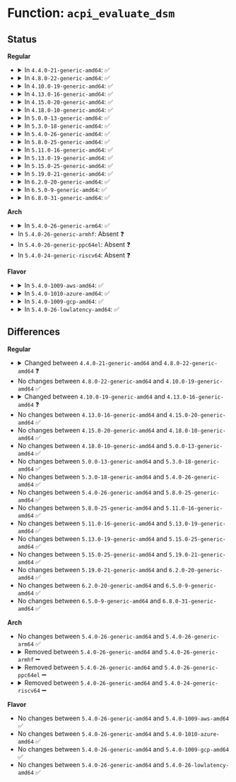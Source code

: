# Function: <code>acpi_evaluate_dsm</code>

## Status
<b>Regular</b>
<ul>
<li>
<details>
<summary>In <code>4.4.0-21-generic-amd64</code>: ✅</summary>

```c
union acpi_object * acpi_evaluate_dsm(acpi_handle handle, const u8 * uuid, int rev, int func, union acpi_object * argv4)
```

```json
{
  "name": "acpi_evaluate_dsm",
  "collision_type": "Unique Global",
  "inline_type": "No",
  "funcs": [
    {
      "addr": 18446744071583542842,
      "name": "acpi_evaluate_dsm",
      "external": true,
      "loc": "drivers/acpi/utils.c:631",
      "file": "drivers/acpi/utils.c",
      "inline": "seen, unknown",
      "caller_inline": [],
      "caller_func": [
        "drivers/pci/pci-acpi.c:pci_acpi_setup",
        "drivers/pci/pci-acpi.c:acpi_pci_add_bus",
        "drivers/char/tpm/tpm_ppi.c:tpm_show_ppi_response",
        "drivers/char/tpm/tpm_ppi.c:show_ppi_operations",
        "drivers/char/tpm/tpm_ppi.c:tpm_show_ppi_request",
        "drivers/char/tpm/tpm_ppi.c:tpm_show_ppi_transition_action",
        "drivers/char/tpm/tpm_ppi.c:tpm_store_ppi_request",
        "drivers/char/tpm/tpm_ppi.c:tpm_add_ppi",
        "drivers/usb/host/xhci-pci.c:xhci_pci_probe"
      ]
    }
  ],
  "symbols": [
    {
      "addr": 18446744071583542842,
      "name": "acpi_evaluate_dsm",
      "section": ".text",
      "bind": "STB_GLOBAL",
      "size": 275
    }
  ]
}
```
</details>
</li>
<li>
<details>
<summary>In <code>4.8.0-22-generic-amd64</code>: ✅</summary>

```c
union acpi_object * acpi_evaluate_dsm(acpi_handle handle, const u8 * uuid, u64 rev, u64 func, union acpi_object * argv4)
```

```json
{
  "name": "acpi_evaluate_dsm",
  "collision_type": "Unique Global",
  "inline_type": "No",
  "funcs": [
    {
      "addr": 18446744071583863783,
      "name": "acpi_evaluate_dsm",
      "external": true,
      "loc": "drivers/acpi/utils.c:628",
      "file": "drivers/acpi/utils.c",
      "inline": "seen, unknown",
      "caller_inline": [],
      "caller_func": [
        "drivers/pci/pci-acpi.c:pci_acpi_setup",
        "drivers/pci/pci-acpi.c:acpi_pci_add_bus",
        "drivers/char/tpm/tpm_ppi.c:tpm_add_ppi",
        "drivers/char/tpm/tpm_ppi.c:show_ppi_operations",
        "drivers/char/tpm/tpm_ppi.c:tpm_show_ppi_response",
        "drivers/char/tpm/tpm_ppi.c:tpm_show_ppi_transition_action",
        "drivers/char/tpm/tpm_ppi.c:tpm_store_ppi_request",
        "drivers/char/tpm/tpm_ppi.c:tpm_show_ppi_request",
        "drivers/usb/host/xhci-pci.c:xhci_pci_probe"
      ]
    }
  ],
  "symbols": [
    {
      "addr": 18446744071583863783,
      "name": "acpi_evaluate_dsm",
      "section": ".text",
      "bind": "STB_GLOBAL",
      "size": 268
    }
  ]
}
```
</details>
</li>
<li>
<details>
<summary>In <code>4.10.0-19-generic-amd64</code>: ✅</summary>

```c
union acpi_object * acpi_evaluate_dsm(acpi_handle handle, const u8 * uuid, u64 rev, u64 func, union acpi_object * argv4)
```

```json
{
  "name": "acpi_evaluate_dsm",
  "collision_type": "Unique Global",
  "inline_type": "No",
  "funcs": [
    {
      "addr": 18446744071584002859,
      "name": "acpi_evaluate_dsm",
      "external": true,
      "loc": "drivers/acpi/utils.c:628",
      "file": "drivers/acpi/utils.c",
      "inline": "seen, unknown",
      "caller_inline": [],
      "caller_func": [
        "drivers/pci/pci-acpi.c:pci_acpi_setup",
        "drivers/pci/pci-acpi.c:acpi_pci_add_bus",
        "drivers/char/tpm/tpm_ppi.c:tpm_add_ppi",
        "drivers/char/tpm/tpm_ppi.c:show_ppi_operations",
        "drivers/char/tpm/tpm_ppi.c:tpm_show_ppi_response",
        "drivers/char/tpm/tpm_ppi.c:tpm_show_ppi_transition_action",
        "drivers/char/tpm/tpm_ppi.c:tpm_store_ppi_request",
        "drivers/char/tpm/tpm_ppi.c:tpm_show_ppi_request",
        "drivers/usb/host/xhci-pci.c:xhci_pci_probe"
      ]
    }
  ],
  "symbols": [
    {
      "addr": 18446744071584002859,
      "name": "acpi_evaluate_dsm",
      "section": ".text",
      "bind": "STB_GLOBAL",
      "size": 268
    }
  ]
}
```
</details>
</li>
<li>
<details>
<summary>In <code>4.13.0-16-generic-amd64</code>: ✅</summary>

```c
union acpi_object * acpi_evaluate_dsm(acpi_handle handle, const guid_t * guid, u64 rev, u64 func, union acpi_object * argv4)
```

```json
{
  "name": "acpi_evaluate_dsm",
  "collision_type": "Unique Global",
  "inline_type": "No",
  "funcs": [
    {
      "addr": 18446744071584052112,
      "name": "acpi_evaluate_dsm",
      "external": true,
      "loc": "drivers/acpi/utils.c:628",
      "file": "drivers/acpi/utils.c",
      "inline": "seen, unknown",
      "caller_inline": [],
      "caller_func": [
        "drivers/pci/pci-acpi.c:pci_acpi_setup",
        "drivers/pci/pci-acpi.c:acpi_pci_add_bus",
        "drivers/char/tpm/tpm_ppi.c:tpm_add_ppi",
        "drivers/char/tpm/tpm_ppi.c:show_ppi_operations",
        "drivers/char/tpm/tpm_ppi.c:tpm_show_ppi_response",
        "drivers/char/tpm/tpm_ppi.c:tpm_show_ppi_transition_action",
        "drivers/char/tpm/tpm_ppi.c:tpm_store_ppi_request",
        "drivers/char/tpm/tpm_ppi.c:tpm_show_ppi_request",
        "drivers/usb/host/xhci-pci.c:xhci_pci_probe"
      ]
    }
  ],
  "symbols": [
    {
      "addr": 18446744071584052112,
      "name": "acpi_evaluate_dsm",
      "section": ".text",
      "bind": "STB_GLOBAL",
      "size": 281
    }
  ]
}
```
</details>
</li>
<li>
<details>
<summary>In <code>4.15.0-20-generic-amd64</code>: ✅</summary>

```c
union acpi_object * acpi_evaluate_dsm(acpi_handle handle, const guid_t * guid, u64 rev, u64 func, union acpi_object * argv4)
```

```json
{
  "name": "acpi_evaluate_dsm",
  "collision_type": "Unique Global",
  "inline_type": "No",
  "funcs": [
    {
      "addr": 18446744071584319024,
      "name": "acpi_evaluate_dsm",
      "external": true,
      "loc": "drivers/acpi/utils.c:629",
      "file": "drivers/acpi/utils.c",
      "inline": "seen, unknown",
      "caller_inline": [],
      "caller_func": [
        "drivers/pci/pci-acpi.c:pci_acpi_setup",
        "drivers/pci/pci-acpi.c:acpi_pci_add_bus",
        "drivers/acpi/sleep.c:lpi_device_get_constraints",
        "drivers/acpi/x86/apple.c:acpi_extract_apple_properties",
        "drivers/acpi/x86/apple.c:acpi_extract_apple_properties",
        "drivers/char/tpm/tpm_ppi.c:tpm_add_ppi",
        "drivers/char/tpm/tpm_ppi.c:show_ppi_operations",
        "drivers/char/tpm/tpm_ppi.c:tpm_show_ppi_response",
        "drivers/char/tpm/tpm_ppi.c:tpm_show_ppi_transition_action",
        "drivers/char/tpm/tpm_ppi.c:tpm_store_ppi_request",
        "drivers/char/tpm/tpm_ppi.c:tpm_show_ppi_request",
        "drivers/usb/host/xhci-pci.c:xhci_pci_probe"
      ]
    }
  ],
  "symbols": [
    {
      "addr": 18446744071584319024,
      "name": "acpi_evaluate_dsm",
      "section": ".text",
      "bind": "STB_GLOBAL",
      "size": 281
    }
  ]
}
```
</details>
</li>
<li>
<details>
<summary>In <code>4.18.0-10-generic-amd64</code>: ✅</summary>

```c
union acpi_object * acpi_evaluate_dsm(acpi_handle handle, const guid_t * guid, u64 rev, u64 func, union acpi_object * argv4)
```

```json
{
  "name": "acpi_evaluate_dsm",
  "collision_type": "Unique Global",
  "inline_type": "No",
  "funcs": [
    {
      "addr": 18446744071584539328,
      "name": "acpi_evaluate_dsm",
      "external": true,
      "loc": "drivers/acpi/utils.c:629",
      "file": "drivers/acpi/utils.c",
      "inline": "seen, unknown",
      "caller_inline": [],
      "caller_func": [
        "drivers/pci/pci-acpi.c:pci_acpi_setup",
        "drivers/pci/pci-acpi.c:acpi_pci_add_bus",
        "drivers/acpi/sleep.c:lpi_device_get_constraints",
        "drivers/acpi/x86/apple.c:acpi_extract_apple_properties",
        "drivers/acpi/x86/apple.c:acpi_extract_apple_properties",
        "drivers/char/tpm/tpm_ppi.c:tpm_add_ppi",
        "drivers/char/tpm/tpm_ppi.c:show_ppi_operations",
        "drivers/char/tpm/tpm_ppi.c:tpm_show_ppi_response",
        "drivers/char/tpm/tpm_ppi.c:tpm_show_ppi_transition_action",
        "drivers/char/tpm/tpm_ppi.c:tpm_store_ppi_request",
        "drivers/char/tpm/tpm_ppi.c:tpm_show_ppi_request",
        "drivers/usb/host/xhci-pci.c:xhci_pci_probe"
      ]
    }
  ],
  "symbols": [
    {
      "addr": 18446744071584539328,
      "name": "acpi_evaluate_dsm",
      "section": ".text",
      "bind": "STB_GLOBAL",
      "size": 278
    }
  ]
}
```
</details>
</li>
<li>
<details>
<summary>In <code>5.0.0-13-generic-amd64</code>: ✅</summary>

```c
union acpi_object * acpi_evaluate_dsm(acpi_handle handle, const guid_t * guid, u64 rev, u64 func, union acpi_object * argv4)
```

```json
{
  "name": "acpi_evaluate_dsm",
  "collision_type": "Unique Global",
  "inline_type": "No",
  "funcs": [
    {
      "addr": 18446744071584636544,
      "name": "acpi_evaluate_dsm",
      "external": true,
      "loc": "drivers/acpi/utils.c:629",
      "file": "drivers/acpi/utils.c",
      "inline": "seen, unknown",
      "caller_inline": [],
      "caller_func": [
        "drivers/pci/pci-acpi.c:pci_acpi_setup",
        "drivers/pci/pci-acpi.c:acpi_pci_add_bus",
        "drivers/acpi/sleep.c:lpi_device_get_constraints",
        "drivers/acpi/x86/apple.c:acpi_extract_apple_properties",
        "drivers/acpi/x86/apple.c:acpi_extract_apple_properties",
        "drivers/acpi/acpi_adxl.c:adxl_dsm",
        "drivers/char/tpm/tpm_ppi.c:tpm_add_ppi",
        "drivers/char/tpm/tpm_ppi.c:show_ppi_operations",
        "drivers/char/tpm/tpm_ppi.c:tpm_show_ppi_response",
        "drivers/char/tpm/tpm_ppi.c:tpm_show_ppi_transition_action",
        "drivers/char/tpm/tpm_ppi.c:tpm_store_ppi_request",
        "drivers/char/tpm/tpm_ppi.c:tpm_show_ppi_request",
        "drivers/usb/host/xhci-pci.c:xhci_pci_probe"
      ]
    }
  ],
  "symbols": [
    {
      "addr": 18446744071584636544,
      "name": "acpi_evaluate_dsm",
      "section": ".text",
      "bind": "STB_GLOBAL",
      "size": 278
    }
  ]
}
```
</details>
</li>
<li>
<details>
<summary>In <code>5.3.0-18-generic-amd64</code>: ✅</summary>

```c
union acpi_object * acpi_evaluate_dsm(acpi_handle handle, const guid_t * guid, u64 rev, u64 func, union acpi_object * argv4)
```

```json
{
  "name": "acpi_evaluate_dsm",
  "collision_type": "Unique Global",
  "inline_type": "No",
  "funcs": [
    {
      "addr": 18446744071584836368,
      "name": "acpi_evaluate_dsm",
      "external": true,
      "loc": "drivers/acpi/utils.c:616",
      "file": "drivers/acpi/utils.c",
      "inline": "seen, unknown",
      "caller_inline": [],
      "caller_func": [
        "drivers/pci/pci-acpi.c:pci_acpi_setup",
        "drivers/pci/pci-acpi.c:acpi_pci_add_bus",
        "drivers/acpi/sleep.c:lpi_device_get_constraints",
        "drivers/acpi/pci_root.c:acpi_pci_root_create",
        "drivers/acpi/x86/apple.c:acpi_extract_apple_properties",
        "drivers/acpi/x86/apple.c:acpi_extract_apple_properties",
        "drivers/acpi/acpi_adxl.c:adxl_dsm",
        "drivers/char/tpm/tpm_ppi.c:tpm_add_ppi",
        "drivers/char/tpm/tpm_ppi.c:show_ppi_operations",
        "drivers/char/tpm/tpm_ppi.c:tpm_show_ppi_response",
        "drivers/char/tpm/tpm_ppi.c:tpm_show_ppi_transition_action",
        "drivers/char/tpm/tpm_ppi.c:tpm_store_ppi_request",
        "drivers/char/tpm/tpm_ppi.c:tpm_show_ppi_request",
        "drivers/usb/host/xhci-pci.c:xhci_pci_probe"
      ]
    }
  ],
  "symbols": [
    {
      "addr": 18446744071584836368,
      "name": "acpi_evaluate_dsm",
      "section": ".text",
      "bind": "STB_GLOBAL",
      "size": 278
    }
  ]
}
```
</details>
</li>
<li>
<details>
<summary>In <code>5.4.0-26-generic-amd64</code>: ✅</summary>

```c
union acpi_object * acpi_evaluate_dsm(acpi_handle handle, const guid_t * guid, u64 rev, u64 func, union acpi_object * argv4)
```

```json
{
  "name": "acpi_evaluate_dsm",
  "collision_type": "Unique Global",
  "inline_type": "No",
  "funcs": [
    {
      "addr": 18446744071584972096,
      "name": "acpi_evaluate_dsm",
      "external": true,
      "loc": "drivers/acpi/utils.c:616",
      "file": "drivers/acpi/utils.c",
      "inline": "seen, unknown",
      "caller_inline": [],
      "caller_func": [
        "drivers/pci/pci-acpi.c:pci_acpi_setup",
        "drivers/pci/pci-acpi.c:acpi_pci_add_bus",
        "drivers/acpi/sleep.c:lpi_device_get_constraints",
        "drivers/acpi/pci_root.c:acpi_pci_root_create",
        "drivers/acpi/x86/apple.c:acpi_extract_apple_properties",
        "drivers/acpi/x86/apple.c:acpi_extract_apple_properties",
        "drivers/acpi/acpi_adxl.c:adxl_dsm",
        "drivers/char/tpm/tpm_ppi.c:tpm_add_ppi",
        "drivers/char/tpm/tpm_ppi.c:show_ppi_operations",
        "drivers/char/tpm/tpm_ppi.c:tpm_show_ppi_response",
        "drivers/char/tpm/tpm_ppi.c:tpm_show_ppi_transition_action",
        "drivers/char/tpm/tpm_ppi.c:tpm_store_ppi_request",
        "drivers/char/tpm/tpm_ppi.c:tpm_show_ppi_request",
        "drivers/usb/host/xhci-pci.c:xhci_pci_setup"
      ]
    }
  ],
  "symbols": [
    {
      "addr": 18446744071584972096,
      "name": "acpi_evaluate_dsm",
      "section": ".text",
      "bind": "STB_GLOBAL",
      "size": 278
    }
  ]
}
```
</details>
</li>
<li>
<details>
<summary>In <code>5.8.0-25-generic-amd64</code>: ✅</summary>

```c
union acpi_object * acpi_evaluate_dsm(acpi_handle handle, const guid_t * guid, u64 rev, u64 func, union acpi_object * argv4)
```

```json
{
  "name": "acpi_evaluate_dsm",
  "collision_type": "Unique Global",
  "inline_type": "No",
  "funcs": [
    {
      "addr": 18446744071585669232,
      "name": "acpi_evaluate_dsm",
      "external": true,
      "loc": "drivers/acpi/utils.c:648",
      "file": "drivers/acpi/utils.c",
      "inline": "seen, unknown",
      "caller_inline": [],
      "caller_func": [
        "drivers/pci/pci-acpi.c:pci_acpi_optimize_delay",
        "drivers/pci/pci-acpi.c:acpi_pci_add_bus",
        "drivers/acpi/sleep.c:lpi_device_get_constraints",
        "drivers/acpi/pci_root.c:acpi_pci_root_create",
        "drivers/acpi/x86/apple.c:acpi_extract_apple_properties",
        "drivers/acpi/x86/apple.c:acpi_extract_apple_properties",
        "drivers/acpi/acpi_adxl.c:adxl_dsm",
        "drivers/char/tpm/tpm_ppi.c:tpm_add_ppi",
        "drivers/char/tpm/tpm_ppi.c:show_ppi_operations",
        "drivers/char/tpm/tpm_ppi.c:tpm_show_ppi_response",
        "drivers/char/tpm/tpm_ppi.c:tpm_show_ppi_transition_action",
        "drivers/char/tpm/tpm_ppi.c:tpm_store_ppi_request",
        "drivers/char/tpm/tpm_ppi.c:tpm_show_ppi_request",
        "drivers/char/tpm/tpm_crb.c:crb_send"
      ]
    }
  ],
  "symbols": [
    {
      "addr": 18446744071585669232,
      "name": "acpi_evaluate_dsm",
      "section": ".text",
      "bind": "STB_GLOBAL",
      "size": 278
    }
  ]
}
```
</details>
</li>
<li>
<details>
<summary>In <code>5.11.0-16-generic-amd64</code>: ✅</summary>

```c
union acpi_object * acpi_evaluate_dsm(acpi_handle handle, const guid_t * guid, u64 rev, u64 func, union acpi_object * argv4)
```

```json
{
  "name": "acpi_evaluate_dsm",
  "collision_type": "Unique Global",
  "inline_type": "No",
  "funcs": [
    {
      "addr": 18446744071585793056,
      "name": "acpi_evaluate_dsm",
      "external": true,
      "loc": "drivers/acpi/utils.c:644",
      "file": "drivers/acpi/utils.c",
      "inline": "seen, unknown",
      "caller_inline": [],
      "caller_func": [
        "drivers/pci/pci-acpi.c:pci_acpi_optimize_delay",
        "drivers/pci/pci-acpi.c:acpi_pci_add_bus",
        "drivers/acpi/pci_root.c:acpi_pci_root_create",
        "drivers/acpi/x86/apple.c:acpi_extract_apple_properties",
        "drivers/acpi/x86/apple.c:acpi_extract_apple_properties",
        "drivers/acpi/x86/s2idle.c:lpi_device_get_constraints",
        "drivers/acpi/x86/s2idle.c:lpi_device_get_constraints_amd",
        "drivers/acpi/acpi_adxl.c:adxl_dsm",
        "drivers/char/tpm/tpm_ppi.c:tpm_add_ppi",
        "drivers/char/tpm/tpm_ppi.c:show_ppi_operations",
        "drivers/char/tpm/tpm_ppi.c:tpm_show_ppi_response",
        "drivers/char/tpm/tpm_ppi.c:tpm_show_ppi_transition_action",
        "drivers/char/tpm/tpm_ppi.c:tpm_store_ppi_request",
        "drivers/char/tpm/tpm_ppi.c:tpm_show_ppi_request",
        "drivers/char/tpm/tpm_crb.c:crb_send"
      ]
    }
  ],
  "symbols": [
    {
      "addr": 18446744071585793056,
      "name": "acpi_evaluate_dsm",
      "section": ".text",
      "bind": "STB_GLOBAL",
      "size": 278
    }
  ]
}
```
</details>
</li>
<li>
<details>
<summary>In <code>5.13.0-19-generic-amd64</code>: ✅</summary>

```c
union acpi_object * acpi_evaluate_dsm(acpi_handle handle, const guid_t * guid, u64 rev, u64 func, union acpi_object * argv4)
```

```json
{
  "name": "acpi_evaluate_dsm",
  "collision_type": "Unique Global",
  "inline_type": "No",
  "funcs": [
    {
      "addr": 18446744071585672832,
      "name": "acpi_evaluate_dsm",
      "external": true,
      "loc": "drivers/acpi/utils.c:638",
      "file": "drivers/acpi/utils.c",
      "inline": "seen, unknown",
      "caller_inline": [],
      "caller_func": [
        "drivers/pci/pci-acpi.c:pci_acpi_setup",
        "drivers/pci/pci-acpi.c:acpi_pci_add_bus",
        "drivers/acpi/pci_root.c:acpi_pci_root_create",
        "drivers/acpi/x86/apple.c:acpi_extract_apple_properties",
        "drivers/acpi/x86/apple.c:acpi_extract_apple_properties",
        "drivers/acpi/x86/s2idle.c:lpi_device_get_constraints",
        "drivers/acpi/x86/s2idle.c:lpi_device_get_constraints_amd",
        "drivers/acpi/acpi_adxl.c:adxl_dsm",
        "drivers/char/tpm/tpm_ppi.c:tpm_add_ppi",
        "drivers/char/tpm/tpm_ppi.c:show_ppi_operations",
        "drivers/char/tpm/tpm_ppi.c:tpm_show_ppi_response",
        "drivers/char/tpm/tpm_ppi.c:tpm_show_ppi_transition_action",
        "drivers/char/tpm/tpm_ppi.c:tpm_store_ppi_request",
        "drivers/char/tpm/tpm_ppi.c:tpm_show_ppi_request",
        "drivers/char/tpm/tpm_crb.c:crb_send",
        "drivers/input/touchscreen/elants_i2c.c:elants_i2c_probe",
        "drivers/platform/x86/intel_pmc_core.c:pmc_core_get_tgl_lpm_reqs"
      ]
    }
  ],
  "symbols": [
    {
      "addr": 18446744071585672832,
      "name": "acpi_evaluate_dsm",
      "section": ".text",
      "bind": "STB_GLOBAL",
      "size": 278
    }
  ]
}
```
</details>
</li>
<li>
<details>
<summary>In <code>5.15.0-25-generic-amd64</code>: ✅</summary>

```c
union acpi_object * acpi_evaluate_dsm(acpi_handle handle, const guid_t * guid, u64 rev, u64 func, union acpi_object * argv4)
```

```json
{
  "name": "acpi_evaluate_dsm",
  "collision_type": "Unique Global",
  "inline_type": "No",
  "funcs": [
    {
      "addr": 18446744071586152400,
      "name": "acpi_evaluate_dsm",
      "external": true,
      "loc": "drivers/acpi/utils.c:652",
      "file": "drivers/acpi/utils.c",
      "inline": "seen, unknown",
      "caller_inline": [],
      "caller_func": [
        "drivers/pci/pci-acpi.c:pci_acpi_setup",
        "drivers/pci/pci-acpi.c:acpi_pci_add_bus",
        "drivers/acpi/pci_root.c:acpi_pci_root_create",
        "drivers/acpi/x86/apple.c:acpi_extract_apple_properties",
        "drivers/acpi/x86/apple.c:acpi_extract_apple_properties",
        "drivers/acpi/x86/s2idle.c:validate_dsm",
        "drivers/acpi/x86/s2idle.c:acpi_sleep_run_lps0_dsm",
        "drivers/acpi/x86/s2idle.c:lpi_device_get_constraints",
        "drivers/acpi/x86/s2idle.c:lpi_device_get_constraints_amd",
        "drivers/acpi/acpi_adxl.c:adxl_dsm",
        "drivers/char/tpm/tpm_ppi.c:tpm_add_ppi",
        "drivers/char/tpm/tpm_ppi.c:show_ppi_operations",
        "drivers/char/tpm/tpm_ppi.c:tpm_show_ppi_response",
        "drivers/char/tpm/tpm_ppi.c:tpm_show_ppi_transition_action",
        "drivers/char/tpm/tpm_ppi.c:tpm_store_ppi_request",
        "drivers/char/tpm/tpm_ppi.c:tpm_show_ppi_request",
        "drivers/char/tpm/tpm_crb.c:crb_send",
        "drivers/input/touchscreen/elants_i2c.c:elants_i2c_probe",
        "drivers/platform/x86/intel/pmc/core.c:pmc_core_get_tgl_lpm_reqs"
      ]
    }
  ],
  "symbols": [
    {
      "addr": 18446744071586152400,
      "name": "acpi_evaluate_dsm",
      "section": ".text",
      "bind": "STB_GLOBAL",
      "size": 278
    }
  ]
}
```
</details>
</li>
<li>
<details>
<summary>In <code>5.19.0-21-generic-amd64</code>: ✅</summary>

```c
union acpi_object * acpi_evaluate_dsm(acpi_handle handle, const guid_t * guid, u64 rev, u64 func, union acpi_object * argv4)
```

```json
{
  "name": "acpi_evaluate_dsm",
  "collision_type": "Unique Global",
  "inline_type": "No",
  "funcs": [
    {
      "addr": 18446744071587385344,
      "name": "acpi_evaluate_dsm",
      "external": true,
      "loc": "drivers/acpi/utils.c:652",
      "file": "drivers/acpi/utils.c",
      "inline": "seen, unknown",
      "caller_inline": [],
      "caller_func": [
        "drivers/pci/pcie/edr.c:pci_acpi_add_edr_notifier",
        "drivers/pci/pcie/edr.c:edr_handle_event",
        "drivers/pci/pci-acpi.c:pci_acpi_setup",
        "drivers/pci/pci-acpi.c:acpi_pci_add_bus",
        "drivers/acpi/utils.c:acpi_check_dsm",
        "drivers/acpi/pci_root.c:acpi_pci_root_create",
        "drivers/acpi/x86/apple.c:acpi_extract_apple_properties",
        "drivers/acpi/x86/apple.c:acpi_extract_apple_properties",
        "drivers/acpi/x86/s2idle.c:validate_dsm",
        "drivers/acpi/x86/s2idle.c:acpi_sleep_run_lps0_dsm",
        "drivers/acpi/x86/s2idle.c:lpi_device_get_constraints",
        "drivers/acpi/x86/s2idle.c:lpi_device_get_constraints_amd",
        "drivers/acpi/acpi_adxl.c:adxl_dsm",
        "drivers/char/tpm/tpm_ppi.c:tpm_add_ppi",
        "drivers/char/tpm/tpm_ppi.c:show_ppi_operations",
        "drivers/char/tpm/tpm_ppi.c:tpm_show_ppi_response",
        "drivers/char/tpm/tpm_ppi.c:tpm_show_ppi_transition_action",
        "drivers/char/tpm/tpm_ppi.c:tpm_store_ppi_request",
        "drivers/char/tpm/tpm_ppi.c:tpm_show_ppi_request",
        "drivers/char/tpm/tpm_crb.c:crb_send",
        "drivers/iommu/intel/dmar.c:dmar_walk_dsm_resource",
        "drivers/input/touchscreen/elants_i2c.c:elants_i2c_probe",
        "drivers/platform/x86/intel/pmc/core.c:pmc_core_get_tgl_lpm_reqs"
      ]
    }
  ],
  "symbols": [
    {
      "addr": 18446744071587385344,
      "name": "acpi_evaluate_dsm",
      "section": ".text",
      "bind": "STB_GLOBAL",
      "size": 322
    }
  ]
}
```
</details>
</li>
<li>
<details>
<summary>In <code>6.2.0-20-generic-amd64</code>: ✅</summary>

```c
union acpi_object * acpi_evaluate_dsm(acpi_handle handle, const guid_t * guid, u64 rev, u64 func, union acpi_object * argv4)
```

```json
{
  "name": "acpi_evaluate_dsm",
  "collision_type": "Unique Global",
  "inline_type": "No",
  "funcs": [
    {
      "addr": 18446744071588635056,
      "name": "acpi_evaluate_dsm",
      "external": true,
      "loc": "drivers/acpi/utils.c:690",
      "file": "drivers/acpi/utils.c",
      "inline": "seen, unknown",
      "caller_inline": [],
      "caller_func": [
        "drivers/pci/pcie/edr.c:pci_acpi_add_edr_notifier",
        "drivers/pci/pcie/edr.c:edr_handle_event",
        "drivers/pci/pci-acpi.c:pci_acpi_setup",
        "drivers/pci/pci-acpi.c:acpi_pci_add_bus",
        "drivers/acpi/utils.c:acpi_check_dsm",
        "drivers/acpi/pci_root.c:acpi_pci_root_create",
        "drivers/acpi/x86/apple.c:acpi_extract_apple_properties",
        "drivers/acpi/x86/apple.c:acpi_extract_apple_properties",
        "drivers/acpi/x86/s2idle.c:validate_dsm",
        "drivers/acpi/x86/s2idle.c:acpi_sleep_run_lps0_dsm",
        "drivers/acpi/x86/s2idle.c:lpi_device_get_constraints",
        "drivers/acpi/x86/s2idle.c:lpi_device_get_constraints_amd",
        "drivers/acpi/acpi_adxl.c:adxl_dsm",
        "drivers/char/tpm/tpm_ppi.c:tpm_add_ppi",
        "drivers/char/tpm/tpm_ppi.c:show_ppi_operations",
        "drivers/char/tpm/tpm_ppi.c:tpm_show_ppi_response",
        "drivers/char/tpm/tpm_ppi.c:tpm_show_ppi_transition_action",
        "drivers/char/tpm/tpm_ppi.c:tpm_store_ppi_request",
        "drivers/char/tpm/tpm_ppi.c:tpm_show_ppi_request",
        "drivers/char/tpm/tpm_crb.c:crb_send",
        "drivers/iommu/intel/dmar.c:dmar_walk_dsm_resource",
        "drivers/usb/core/usb-acpi.c:usb_acpi_port_lpm_incapable",
        "drivers/input/touchscreen/elants_i2c.c:elants_i2c_probe",
        "drivers/platform/x86/intel/pmc/tgl.c:pmc_core_get_tgl_lpm_reqs"
      ]
    }
  ],
  "symbols": [
    {
      "addr": 18446744071588635056,
      "name": "acpi_evaluate_dsm",
      "section": ".text",
      "bind": "STB_GLOBAL",
      "size": 322
    }
  ]
}
```
</details>
</li>
<li>
<details>
<summary>In <code>6.5.0-9-generic-amd64</code>: ✅</summary>

```c
union acpi_object * acpi_evaluate_dsm(acpi_handle handle, const guid_t * guid, u64 rev, u64 func, union acpi_object * argv4)
```

```json
{
  "name": "acpi_evaluate_dsm",
  "collision_type": "Unique Global",
  "inline_type": "No",
  "funcs": [
    {
      "addr": 18446744071588922800,
      "name": "acpi_evaluate_dsm",
      "external": true,
      "loc": "drivers/acpi/utils.c:690",
      "file": "drivers/acpi/utils.c",
      "inline": "seen, unknown",
      "caller_inline": [],
      "caller_func": [
        "drivers/pci/pcie/edr.c:pci_acpi_add_edr_notifier",
        "drivers/pci/pcie/edr.c:edr_handle_event",
        "drivers/pci/pci-acpi.c:pci_acpi_setup",
        "drivers/pci/pci-acpi.c:acpi_pci_add_bus",
        "drivers/acpi/utils.c:acpi_check_dsm",
        "drivers/acpi/pci_root.c:acpi_pci_root_create",
        "drivers/acpi/x86/apple.c:acpi_extract_apple_properties",
        "drivers/acpi/x86/apple.c:acpi_extract_apple_properties",
        "drivers/acpi/x86/s2idle.c:validate_dsm",
        "drivers/acpi/x86/s2idle.c:acpi_sleep_run_lps0_dsm",
        "drivers/acpi/x86/s2idle.c:lpi_device_get_constraints",
        "drivers/acpi/x86/s2idle.c:lpi_device_get_constraints_amd",
        "drivers/acpi/acpi_adxl.c:adxl_dsm",
        "drivers/char/tpm/tpm_ppi.c:tpm_add_ppi",
        "drivers/char/tpm/tpm_ppi.c:show_ppi_operations",
        "drivers/char/tpm/tpm_ppi.c:tpm_show_ppi_response",
        "drivers/char/tpm/tpm_ppi.c:tpm_show_ppi_transition_action",
        "drivers/char/tpm/tpm_ppi.c:tpm_store_ppi_request",
        "drivers/char/tpm/tpm_ppi.c:tpm_show_ppi_request",
        "drivers/char/tpm/tpm_crb.c:crb_send",
        "drivers/iommu/intel/dmar.c:dmar_walk_dsm_resource",
        "drivers/usb/core/usb-acpi.c:usb_acpi_port_lpm_incapable",
        "drivers/input/touchscreen/elants_i2c.c:elants_i2c_probe",
        "drivers/platform/x86/intel/pmc/tgl.c:pmc_core_get_tgl_lpm_reqs"
      ]
    }
  ],
  "symbols": [
    {
      "addr": 18446744071588922800,
      "name": "acpi_evaluate_dsm",
      "section": ".text",
      "bind": "STB_GLOBAL",
      "size": 322
    }
  ]
}
```
</details>
</li>
<li>
<details>
<summary>In <code>6.8.0-31-generic-amd64</code>: ✅</summary>

```c
union acpi_object * acpi_evaluate_dsm(acpi_handle handle, const guid_t * guid, u64 rev, u64 func, union acpi_object * argv4)
```

```json
{
  "name": "acpi_evaluate_dsm",
  "collision_type": "Unique Global",
  "inline_type": "No",
  "funcs": [
    {
      "addr": 18446744071589221856,
      "name": "acpi_evaluate_dsm",
      "external": true,
      "loc": "drivers/acpi/utils.c:762",
      "file": "drivers/acpi/utils.c",
      "inline": "seen, unknown",
      "caller_inline": [],
      "caller_func": [
        "drivers/pci/pcie/edr.c:pci_acpi_add_edr_notifier",
        "drivers/pci/pcie/edr.c:edr_handle_event",
        "drivers/pci/pci-acpi.c:pci_acpi_setup",
        "drivers/pci/pci-acpi.c:acpi_pci_add_bus",
        "drivers/acpi/utils.c:acpi_check_dsm",
        "drivers/acpi/pci_root.c:acpi_pci_root_create",
        "drivers/acpi/x86/apple.c:acpi_extract_apple_properties",
        "drivers/acpi/x86/apple.c:acpi_extract_apple_properties",
        "drivers/acpi/x86/s2idle.c:validate_dsm",
        "drivers/acpi/x86/s2idle.c:acpi_sleep_run_lps0_dsm",
        "drivers/acpi/x86/s2idle.c:lpi_device_get_constraints",
        "drivers/acpi/x86/s2idle.c:lpi_device_get_constraints_amd",
        "drivers/acpi/acpi_adxl.c:adxl_dsm",
        "drivers/char/tpm/tpm_ppi.c:tpm_add_ppi",
        "drivers/char/tpm/tpm_ppi.c:show_ppi_operations",
        "drivers/char/tpm/tpm_ppi.c:tpm_show_ppi_response",
        "drivers/char/tpm/tpm_ppi.c:tpm_show_ppi_transition_action",
        "drivers/char/tpm/tpm_ppi.c:tpm_store_ppi_request",
        "drivers/char/tpm/tpm_ppi.c:tpm_show_ppi_request",
        "drivers/char/tpm/tpm_crb.c:crb_send",
        "drivers/iommu/intel/dmar.c:dmar_walk_dsm_resource",
        "drivers/usb/core/usb-acpi.c:usb_acpi_port_lpm_incapable",
        "drivers/input/touchscreen/elants_i2c.c:elants_i2c_probe",
        "drivers/platform/x86/amd/wbrf.c:amd_wbrf_retrieve_freq_band",
        "drivers/platform/x86/amd/wbrf.c:wbrf_record"
      ]
    }
  ],
  "symbols": [
    {
      "addr": 18446744071589221856,
      "name": "acpi_evaluate_dsm",
      "section": ".text",
      "bind": "STB_GLOBAL",
      "size": 322
    }
  ]
}
```
</details>
</li>
</ul>
<b>Arch</b>
<ul>
<li>
<details>
<summary>In <code>5.4.0-26-generic-arm64</code>: ✅</summary>

```c
union acpi_object * acpi_evaluate_dsm(acpi_handle handle, const guid_t * guid, u64 rev, u64 func, union acpi_object * argv4)
```

```json
{
  "name": "acpi_evaluate_dsm",
  "collision_type": "Unique Global",
  "inline_type": "No",
  "funcs": [
    {
      "addr": 18446603336497386144,
      "name": "acpi_evaluate_dsm",
      "external": true,
      "loc": "drivers/acpi/utils.c:616",
      "file": "drivers/acpi/utils.c",
      "inline": "seen, unknown",
      "caller_inline": [],
      "caller_func": [
        "drivers/pci/pci-acpi.c:pci_acpi_setup",
        "drivers/pci/pci-acpi.c:acpi_pci_add_bus",
        "drivers/acpi/pci_root.c:acpi_pci_root_create",
        "drivers/char/tpm/tpm_ppi.c:tpm_add_ppi",
        "drivers/char/tpm/tpm_ppi.c:show_ppi_operations",
        "drivers/char/tpm/tpm_ppi.c:tpm_show_ppi_response",
        "drivers/char/tpm/tpm_ppi.c:tpm_show_ppi_transition_action",
        "drivers/char/tpm/tpm_ppi.c:tpm_store_ppi_request",
        "drivers/char/tpm/tpm_ppi.c:tpm_show_ppi_request",
        "drivers/usb/host/xhci-pci.c:xhci_pci_setup"
      ]
    }
  ],
  "symbols": [
    {
      "addr": 18446603336497386144,
      "name": "acpi_evaluate_dsm",
      "section": ".text",
      "bind": "STB_GLOBAL",
      "size": 280
    }
  ]
}
```
</details>
</li>
<li>
In <code>5.4.0-26-generic-armhf</code>: Absent ❓
</li>
<li>
In <code>5.4.0-26-generic-ppc64el</code>: Absent ❓
</li>
<li>
In <code>5.4.0-24-generic-riscv64</code>: Absent ❓
</li>
</ul>
<b>Flavor</b>
<ul>
<li>
<details>
<summary>In <code>5.4.0-1009-aws-amd64</code>: ✅</summary>

```c
union acpi_object * acpi_evaluate_dsm(acpi_handle handle, const guid_t * guid, u64 rev, u64 func, union acpi_object * argv4)
```

```json
{
  "name": "acpi_evaluate_dsm",
  "collision_type": "Unique Global",
  "inline_type": "No",
  "funcs": [
    {
      "addr": 18446744071584919664,
      "name": "acpi_evaluate_dsm",
      "external": true,
      "loc": "drivers/acpi/utils.c:616",
      "file": "drivers/acpi/utils.c",
      "inline": "seen, unknown",
      "caller_inline": [],
      "caller_func": [
        "drivers/pci/pci-acpi.c:pci_acpi_setup",
        "drivers/pci/pci-acpi.c:acpi_pci_add_bus",
        "drivers/acpi/pci_root.c:acpi_pci_root_create",
        "drivers/acpi/x86/apple.c:acpi_extract_apple_properties",
        "drivers/acpi/x86/apple.c:acpi_extract_apple_properties",
        "drivers/acpi/acpi_adxl.c:adxl_dsm",
        "drivers/char/tpm/tpm_ppi.c:tpm_add_ppi",
        "drivers/char/tpm/tpm_ppi.c:show_ppi_operations",
        "drivers/char/tpm/tpm_ppi.c:tpm_show_ppi_response",
        "drivers/char/tpm/tpm_ppi.c:tpm_show_ppi_transition_action",
        "drivers/char/tpm/tpm_ppi.c:tpm_store_ppi_request",
        "drivers/char/tpm/tpm_ppi.c:tpm_show_ppi_request",
        "drivers/usb/host/xhci-pci.c:xhci_pci_setup"
      ]
    }
  ],
  "symbols": [
    {
      "addr": 18446744071584919664,
      "name": "acpi_evaluate_dsm",
      "section": ".text",
      "bind": "STB_GLOBAL",
      "size": 278
    }
  ]
}
```
</details>
</li>
<li>
<details>
<summary>In <code>5.4.0-1010-azure-amd64</code>: ✅</summary>

```c
union acpi_object * acpi_evaluate_dsm(acpi_handle handle, const guid_t * guid, u64 rev, u64 func, union acpi_object * argv4)
```

```json
{
  "name": "acpi_evaluate_dsm",
  "collision_type": "Unique Global",
  "inline_type": "No",
  "funcs": [
    {
      "addr": 18446744071584825536,
      "name": "acpi_evaluate_dsm",
      "external": true,
      "loc": "drivers/acpi/utils.c:616",
      "file": "drivers/acpi/utils.c",
      "inline": "seen, unknown",
      "caller_inline": [],
      "caller_func": [
        "drivers/pci/pci-acpi.c:pci_acpi_setup",
        "drivers/pci/pci-acpi.c:acpi_pci_add_bus",
        "drivers/acpi/sleep.c:lpi_device_get_constraints",
        "drivers/acpi/pci_root.c:acpi_pci_root_create",
        "drivers/acpi/x86/apple.c:acpi_extract_apple_properties",
        "drivers/acpi/x86/apple.c:acpi_extract_apple_properties",
        "drivers/acpi/acpi_adxl.c:adxl_dsm",
        "drivers/acpi/nfit/core.c:nfit_intel_shutdown_status",
        "drivers/acpi/nfit/core.c:acpi_nfit_ctl",
        "drivers/char/tpm/tpm_ppi.c:tpm_add_ppi",
        "drivers/char/tpm/tpm_ppi.c:show_ppi_operations",
        "drivers/char/tpm/tpm_ppi.c:tpm_show_ppi_response",
        "drivers/char/tpm/tpm_ppi.c:tpm_show_ppi_transition_action",
        "drivers/char/tpm/tpm_ppi.c:tpm_store_ppi_request",
        "drivers/char/tpm/tpm_ppi.c:tpm_show_ppi_request",
        "drivers/usb/host/xhci-pci.c:xhci_pci_setup"
      ]
    }
  ],
  "symbols": [
    {
      "addr": 18446744071584825536,
      "name": "acpi_evaluate_dsm",
      "section": ".text",
      "bind": "STB_GLOBAL",
      "size": 278
    }
  ]
}
```
</details>
</li>
<li>
<details>
<summary>In <code>5.4.0-1009-gcp-amd64</code>: ✅</summary>

```c
union acpi_object * acpi_evaluate_dsm(acpi_handle handle, const guid_t * guid, u64 rev, u64 func, union acpi_object * argv4)
```

```json
{
  "name": "acpi_evaluate_dsm",
  "collision_type": "Unique Global",
  "inline_type": "No",
  "funcs": [
    {
      "addr": 18446744071584923680,
      "name": "acpi_evaluate_dsm",
      "external": true,
      "loc": "drivers/acpi/utils.c:616",
      "file": "drivers/acpi/utils.c",
      "inline": "seen, unknown",
      "caller_inline": [],
      "caller_func": [
        "drivers/pci/pci-acpi.c:pci_acpi_setup",
        "drivers/pci/pci-acpi.c:acpi_pci_add_bus",
        "drivers/acpi/sleep.c:lpi_device_get_constraints",
        "drivers/acpi/pci_root.c:acpi_pci_root_create",
        "drivers/acpi/x86/apple.c:acpi_extract_apple_properties",
        "drivers/acpi/x86/apple.c:acpi_extract_apple_properties",
        "drivers/acpi/acpi_adxl.c:adxl_dsm",
        "drivers/char/tpm/tpm_ppi.c:tpm_add_ppi",
        "drivers/char/tpm/tpm_ppi.c:show_ppi_operations",
        "drivers/char/tpm/tpm_ppi.c:tpm_show_ppi_response",
        "drivers/char/tpm/tpm_ppi.c:tpm_show_ppi_transition_action",
        "drivers/char/tpm/tpm_ppi.c:tpm_store_ppi_request",
        "drivers/char/tpm/tpm_ppi.c:tpm_show_ppi_request",
        "drivers/usb/host/xhci-pci.c:xhci_pci_setup"
      ]
    }
  ],
  "symbols": [
    {
      "addr": 18446744071584923680,
      "name": "acpi_evaluate_dsm",
      "section": ".text",
      "bind": "STB_GLOBAL",
      "size": 278
    }
  ]
}
```
</details>
</li>
<li>
<details>
<summary>In <code>5.4.0-26-lowlatency-amd64</code>: ✅</summary>

```c
union acpi_object * acpi_evaluate_dsm(acpi_handle handle, const guid_t * guid, u64 rev, u64 func, union acpi_object * argv4)
```

```json
{
  "name": "acpi_evaluate_dsm",
  "collision_type": "Unique Global",
  "inline_type": "No",
  "funcs": [
    {
      "addr": 18446744071585029824,
      "name": "acpi_evaluate_dsm",
      "external": true,
      "loc": "drivers/acpi/utils.c:616",
      "file": "drivers/acpi/utils.c",
      "inline": "seen, unknown",
      "caller_inline": [],
      "caller_func": [
        "drivers/pci/pci-acpi.c:pci_acpi_setup",
        "drivers/pci/pci-acpi.c:acpi_pci_add_bus",
        "drivers/acpi/sleep.c:lpi_device_get_constraints",
        "drivers/acpi/pci_root.c:acpi_pci_root_create",
        "drivers/acpi/x86/apple.c:acpi_extract_apple_properties",
        "drivers/acpi/x86/apple.c:acpi_extract_apple_properties",
        "drivers/acpi/acpi_adxl.c:adxl_dsm",
        "drivers/char/tpm/tpm_ppi.c:tpm_add_ppi",
        "drivers/char/tpm/tpm_ppi.c:show_ppi_operations",
        "drivers/char/tpm/tpm_ppi.c:tpm_show_ppi_response",
        "drivers/char/tpm/tpm_ppi.c:tpm_show_ppi_transition_action",
        "drivers/char/tpm/tpm_ppi.c:tpm_store_ppi_request",
        "drivers/char/tpm/tpm_ppi.c:tpm_show_ppi_request",
        "drivers/usb/host/xhci-pci.c:xhci_pci_setup"
      ]
    }
  ],
  "symbols": [
    {
      "addr": 18446744071585029824,
      "name": "acpi_evaluate_dsm",
      "section": ".text",
      "bind": "STB_GLOBAL",
      "size": 278
    }
  ]
}
```
</details>
</li>
</ul>

## Differences
<b>Regular</b>
<ul>
<li>
<details>
<summary>Changed between <code>4.4.0-21-generic-amd64</code> and <code>4.8.0-22-generic-amd64</code> ❓</summary>
<ul>
<li>
<b>Param type changed. </b>
<code>int rev</code> ➡️ <code>u64 rev</code>
</li>
<li>
<b>Param type changed. </b>
<code>int func</code> ➡️ <code>u64 func</code>
</li>
</ul>
</details>
</li>
<li>
No changes between <code>4.8.0-22-generic-amd64</code> and <code>4.10.0-19-generic-amd64</code> ✅
</li>
<li>
<details>
<summary>Changed between <code>4.10.0-19-generic-amd64</code> and <code>4.13.0-16-generic-amd64</code> ❓</summary>
<ul>
<li>
<b>Param added. </b>
<code>const guid_t * guid</code>
</li>
<li>
<b>Param removed. </b>
<code>const u8 * uuid</code>
</li>
</ul>
</details>
</li>
<li>
No changes between <code>4.13.0-16-generic-amd64</code> and <code>4.15.0-20-generic-amd64</code> ✅
</li>
<li>
No changes between <code>4.15.0-20-generic-amd64</code> and <code>4.18.0-10-generic-amd64</code> ✅
</li>
<li>
No changes between <code>4.18.0-10-generic-amd64</code> and <code>5.0.0-13-generic-amd64</code> ✅
</li>
<li>
No changes between <code>5.0.0-13-generic-amd64</code> and <code>5.3.0-18-generic-amd64</code> ✅
</li>
<li>
No changes between <code>5.3.0-18-generic-amd64</code> and <code>5.4.0-26-generic-amd64</code> ✅
</li>
<li>
No changes between <code>5.4.0-26-generic-amd64</code> and <code>5.8.0-25-generic-amd64</code> ✅
</li>
<li>
No changes between <code>5.8.0-25-generic-amd64</code> and <code>5.11.0-16-generic-amd64</code> ✅
</li>
<li>
No changes between <code>5.11.0-16-generic-amd64</code> and <code>5.13.0-19-generic-amd64</code> ✅
</li>
<li>
No changes between <code>5.13.0-19-generic-amd64</code> and <code>5.15.0-25-generic-amd64</code> ✅
</li>
<li>
No changes between <code>5.15.0-25-generic-amd64</code> and <code>5.19.0-21-generic-amd64</code> ✅
</li>
<li>
No changes between <code>5.19.0-21-generic-amd64</code> and <code>6.2.0-20-generic-amd64</code> ✅
</li>
<li>
No changes between <code>6.2.0-20-generic-amd64</code> and <code>6.5.0-9-generic-amd64</code> ✅
</li>
<li>
No changes between <code>6.5.0-9-generic-amd64</code> and <code>6.8.0-31-generic-amd64</code> ✅
</li>
</ul>
<b>Arch</b>
<ul>
<li>
No changes between <code>5.4.0-26-generic-amd64</code> and <code>5.4.0-26-generic-arm64</code> ✅
</li>
<li>
<details>
<summary>Removed between <code>5.4.0-26-generic-amd64</code> and <code>5.4.0-26-generic-armhf</code> ➖</summary>

```c
union acpi_object * acpi_evaluate_dsm(acpi_handle handle, const guid_t * guid, u64 rev, u64 func, union acpi_object * argv4)
```
</details>
</li>
<li>
<details>
<summary>Removed between <code>5.4.0-26-generic-amd64</code> and <code>5.4.0-26-generic-ppc64el</code> ➖</summary>

```c
union acpi_object * acpi_evaluate_dsm(acpi_handle handle, const guid_t * guid, u64 rev, u64 func, union acpi_object * argv4)
```
</details>
</li>
<li>
<details>
<summary>Removed between <code>5.4.0-26-generic-amd64</code> and <code>5.4.0-24-generic-riscv64</code> ➖</summary>

```c
union acpi_object * acpi_evaluate_dsm(acpi_handle handle, const guid_t * guid, u64 rev, u64 func, union acpi_object * argv4)
```
</details>
</li>
</ul>
<b>Flavor</b>
<ul>
<li>
No changes between <code>5.4.0-26-generic-amd64</code> and <code>5.4.0-1009-aws-amd64</code> ✅
</li>
<li>
No changes between <code>5.4.0-26-generic-amd64</code> and <code>5.4.0-1010-azure-amd64</code> ✅
</li>
<li>
No changes between <code>5.4.0-26-generic-amd64</code> and <code>5.4.0-1009-gcp-amd64</code> ✅
</li>
<li>
No changes between <code>5.4.0-26-generic-amd64</code> and <code>5.4.0-26-lowlatency-amd64</code> ✅
</li>
</ul>
